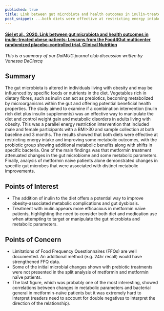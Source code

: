 ```yaml
---
published: true
title: Link between gut microbiota and health outcomes in inulin-treated obese patients: Lessons from the Food4Gut multicenter randomized placebo-controlled trial
post_snippet: ...both diets were effective at restricting energy intake and improving some metabolic outcomes, with the probiotic group showing additional metabolic benefits along with shifts in specific bacteria
---
```


#### [Siel et al., 2020. Link between gut microbiota and health outcomes in inulin-treated obese patients: Lessons from the Food4Gut multicenter randomized placebo-controlled trial. Clinical Nutrition](https://www.clinicalnutritionjournal.com/article/S0261-5614(20)30160-6/fulltext)
 
*This is a summary of our DalMUG journal club discussion written by Vanessa DeClercq*
 
## Summary
The gut microbiota is altered in individuals living with obesity and may be influenced by specific foods or nutrients in the diet.
Vegetables rich in dietary fibres, such as inulin can act as prebiotics, becoming metabolized by microorganisms within the gut and 
offering potential beneficial health properties. The study aimed to examine if a combination intervention (inulin rich diet plus insulin supplements)
was an effective way to manipulate the diet and control weight gain and metabolic disorders in adults living with obesity. This was a parallel energy 
restriction intervention that included male and female participants with a BMI>30 and sample collection at both baseline and 3 months. 
The results showed that both diets were effective at restricting energy intake and improving some metabolic outcomes, 
with the probiotic group showing additional metabolic benefits along with shifts in specific bacteria. 
One of the main findings was that metformin treatment attenuated changes in the gut microbiome and some metabolic parameters. 
Finally, analysis of metformin naive patients alone demonstrated changes in specific gut microbes that were associated with distinct metabolic improvements.
 
## Points of Interest
* The addition of inulin to the diet offers a potential way to improve obesity-associated metabolic complications and gut dysbiosis.
* Treatment with inulin appears more efficacious in metformin naïve patients, highlighting the need to consider both diet and medication use when attempting to target or manipulate the gut microbiota and metabolic parameters.
 
## Points of Concern
* Limitations of Food Frequency Questionnaires (FFQs) are well documented. An additional method (e.g. 24hr recall) would have strengthened FFQ data.
* Some of the initial microbial changes shown with prebiotic treatments were not presented in the split analysis of metformin and metformin naïve patients.
* The last figure, which was probably one of the most interesting, showed correlations between changes in metabolic parameters and bacterial general in metformin-naïve patients but it was extremely hard to interpret (readers need to account for double negatives to interpret the direction of the relationship).

